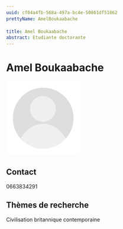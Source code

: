 ```yaml
---
uuid: cf04a4fb-568a-497a-bc4e-50861df51862
prettyName: AmelBoukaabache

title: Amel Boukaabache
abstract: Etudiante doctorante
---
```


# Amel Boukaabache
<img src="./avatar.webp" width="200px" />

## Contact

 0663834291

## Thèmes de recherche

 Civilisation britannique contemporaine

